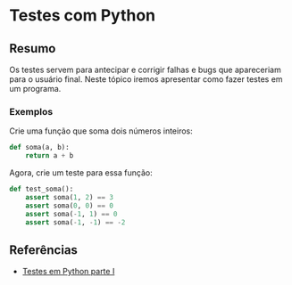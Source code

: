 # Testes com Python

## Resumo

Os testes servem para antecipar e corrigir falhas e bugs que apareceriam para o usuário final. Neste tópico iremos apresentar como fazer testes em um programa.

### Exemplos

Crie uma função que soma dois números inteiros:

```python
def soma(a, b):
    return a + b
```

Agora, crie um teste para essa função:

```python
def test_soma():
    assert soma(1, 2) == 3
    assert soma(0, 0) == 0
    assert soma(-1, 1) == 0
    assert soma(-1, -1) == -2
```

## Referências

- [Testes em Python parte I](https://dev.to/womakerscode/testes-em-python-parte-1-introducao-43ei)